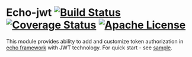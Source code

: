 # Echo-jwt [![Build Status](https://travis-ci.org/dimorinny/echo-jwt.svg?branch=master)](https://travis-ci.org/dimorinny/echo-jwt) [![Coverage Status](https://coveralls.io/repos/dimorinny/echo-jwt/badge.svg?branch=master&service=github)](https://coveralls.io/github/dimorinny/echo-jwt?branch=master) [![Apache License](http://img.shields.io/badge/license-APACHE2-blue.svg)](https://www.apache.org/licenses/LICENSE-2.0.html)

This module provides ability to add and customize token authorization in [echo framework](https://github.com/labstack/echo) with JWT technology.
For quick start - see [sample](https://github.com/dimorinny/echo-jwt/tree/master/sample).
